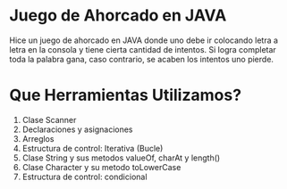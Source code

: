# Juego de Ahorcado en JAVA

Hice un juego de ahorcado en JAVA donde uno debe ir colocando letra a letra en la consola y tiene cierta cantidad de intentos. Si logra completar toda la palabra gana, caso contrario, se acaben los intentos uno pierde.


# Que Herramientas Utilizamos?

1. Clase Scanner
2. Declaraciones y asignaciones
3. Arreglos
4. Estructura de control: Iterativa (Bucle)
5. Clase String y sus metodos valueOf, charAt y length()
6. Clase Character y su metodo toLowerCase
7. Estructura de control: condicional